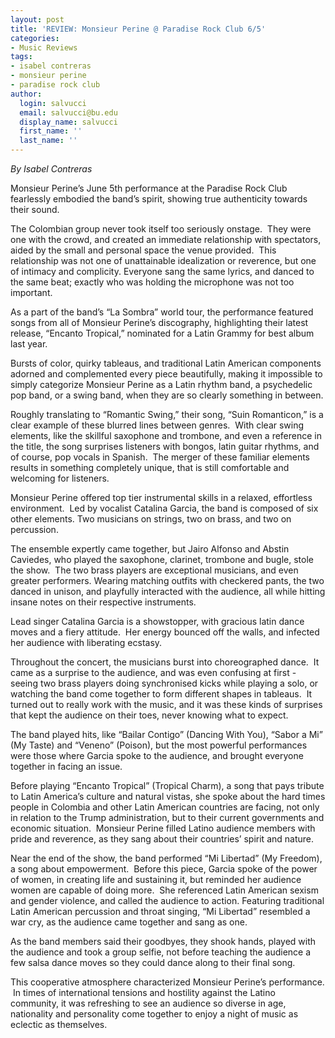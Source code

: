 ```yaml
---
layout: post
title: 'REVIEW: Monsieur Perine @ Paradise Rock Club 6/5'
categories:
- Music Reviews
tags:
- isabel contreras
- monsieur perine
- paradise rock club
author:
  login: salvucci
  email: salvucci@bu.edu
  display_name: salvucci
  first_name: ''
  last_name: ''
---
```

_By Isabel Contreras_

Monsieur Perine’s June 5th performance at the Paradise Rock Club fearlessly embodied the band’s spirit, showing true authenticity towards their sound.

The Colombian group never took itself too seriously onstage.  They were one with the crowd, and created an immediate relationship with spectators, aided by the small and personal space the venue provided.  This relationship was not one of unattainable idealization or reverence, but one of intimacy and complicity. Everyone sang the same lyrics, and danced to the same beat; exactly who was holding the microphone was not too important.

As a part of the band’s “La Sombra” world tour, the performance featured songs from all of Monsieur Perine’s discography, highlighting their latest release, “Encanto Tropical,” nominated for a Latin Grammy for best album last year.

Bursts of color, quirky tableaus, and traditional Latin American components adorned and complemented every piece beautifully, making it impossible to simply categorize Monsieur Perine as a Latin rhythm band, a psychedelic pop band, or a swing band, when they are so clearly something in between.

Roughly translating to “Romantic Swing,” their song, “Suin Romanticon,” is a clear example of these blurred lines between genres.  With clear swing elements, like the skillful saxophone and trombone, and even a reference in the title, the song surprises listeners with bongos, latin guitar rhythms, and of course, pop vocals in Spanish.  The merger of these familiar elements results in something completely unique, that is still comfortable and welcoming for listeners.

Monsieur Perine offered top tier instrumental skills in a relaxed, effortless environment.  Led by vocalist Catalina Garcia, the band is composed of six other elements. Two musicians on strings, two on brass, and two on percussion.  

The ensemble expertly came together, but Jairo Alfonso and Abstin Caviedes, who played the saxophone, clarinet, trombone and bugle, stole the show.  The two brass players are exceptional musicians, and even greater performers. Wearing matching outfits with checkered pants, the two danced in unison, and playfully interacted with the audience, all while hitting insane notes on their respective instruments.

Lead singer Catalina Garcia is a showstopper, with gracious latin dance moves and a fiery attitude.  Her energy bounced off the walls, and infected her audience with liberating ecstasy.

Throughout the concert, the musicians burst into choreographed dance.  It came as a surprise to the audience, and was even confusing at first - seeing two brass players doing synchronised kicks while playing a solo, or watching the band come together to form different shapes in tableaus.  It turned out to really work with the music, and it was these kinds of surprises that kept the audience on their toes, never knowing what to expect.

The band played hits, like “Bailar Contigo” (Dancing With You), “Sabor a Mi” (My Taste) and “Veneno” (Poison), but the most powerful performances were those where Garcia spoke to the audience, and brought everyone together in facing an issue.  

Before playing “Encanto Tropical” (Tropical Charm), a song that pays tribute to Latin America’s culture and natural vistas, she spoke about the hard times people in Colombia and other Latin American countries are facing, not only in relation to the Trump administration, but to their current governments and economic situation.  Monsieur Perine filled Latino audience members with pride and reverence, as they sang about their countries’ spirit and nature.

Near the end of the show, the band performed “Mi Libertad” (My Freedom), a song about empowerment.  Before this piece, Garcia spoke of the power of women, in creating life and sustaining it, but reminded her audience women are capable of doing more.  She referenced Latin American sexism and gender violence, and called the audience to action. Featuring traditional Latin American percussion and throat singing, “Mi Libertad” resembled a war cry, as the audience came together and sang as one.

As the band members said their goodbyes, they shook hands, played with the audience and took a group selfie, not before teaching the audience a few salsa dance moves so they could dance along to their final song.  

This cooperative atmosphere characterized Monsieur Perine’s performance.  In times of international tensions and hostility against the Latino community, it was refreshing to see an audience so diverse in age, nationality and personality come together to enjoy a night of music as eclectic as themselves.